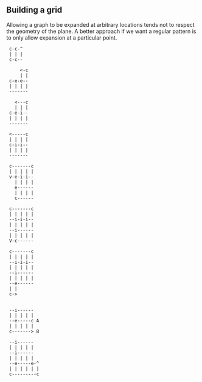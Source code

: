 ## Building a grid

Allowing a graph to be expanded at arbitrary locations tends not to respect the
geometry of the plane.  A better approach if we want a regular pattern is to only allow
expansion at a particular point.

```
 c-c-^
 | | |
 c-c--

     <-c
     | |
 c-e-e--
 | | | |
 -------

   <---c
   | | |
 c-e-i--
 | | | |
 -------

 <-----c
 | | | |
 c-i-i--
 | | | |
 -------

 c-------c
 | | | | |
 v-e-i-i--
   | | | |
   e------
   | | | |
   c------

 c-------c
 | | | | |
 --i-i-i--
 | | | | |
 --i------
 | | | | |
 V-c------

 c-------c
 | | | | |
 --i-i-i--
 | | | | |
 --i------
 | | | | |
 --e------
 | |
 c->


 --i------
 | | | | |
 --e-----c A
 | | | | | 
 c-------> B

 --i------
 | | | | |
 --i------
 | | | | |
 --e-----e-^
 | | | | | |
 c---------c
```
